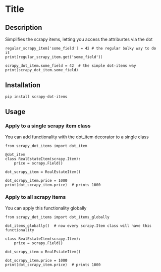 # Title

## Description

Simplifies the scrapy items, letting you access the attriburtes via the dot 

    regular_scrapy_item['some_field'] = 42 # the regular bulky way to do it
    print(regular_scrapy_item.get('some_field'))

    scrapy_dot_item.some_field = 42  # the simple dot-items way
    print(scrapy_dot_item.some_field)

## Installation

    pip install scrapy-dot-items

## Usage

### Apply to a single scrapy item class

You can add functionality with the dot_item decorator to a single class
    
    from scrapy_dot_items import dot_item

    @dot_item
    class RealEstateItem(scrapy.Item):
        price = scrapy.Field()

    dot_scrapy_item = RealEstateItem()

    dot_scrapy_item.price = 1000
    print(dot_scrapy_item.price)  # prints 1000


### Apply to all scrapy items 

You can apply this functionality globally


    from scrapy_dot_items import dot_items_globally

    dot_items_globally()  # now every scrapy.Item class will have this functionality

    class RealEstateItem(scrapy.Item):
        price = scrapy.Field()

    dot_scrapy_item = RealEstateItem()

    dot_scrapy_item.price = 1000
    print(dot_scrapy_item.price)  # prints 1000